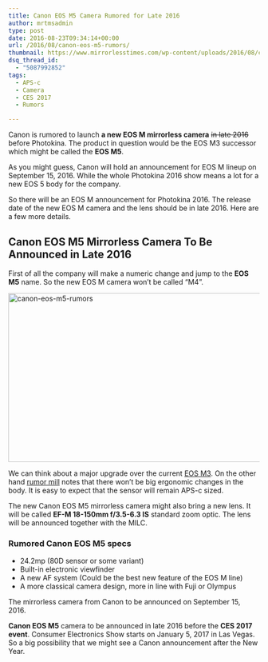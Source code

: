 ```yaml
---
title: Canon EOS M5 Camera Rumored for Late 2016
author: mrtmsadmin
type: post
date: 2016-08-23T09:34:14+00:00
url: /2016/08/canon-eos-m5-rumors/
thumbnail: https://www.mirrorlesstimes.com/wp-content/uploads/2016/08/canon-eos-m5-rumors-e1471944625711.jpg
dsq_thread_id:
  - "5087992852"
tags:
  - APS-c
  - Camera
  - CES 2017
  - Rumors

---
```

Canon is rumored to launch **a new EOS M mirrorless camera** <del>in late 2016</del> before Photokina. The product in question would be the EOS M3 successor which might be called the **EOS M5**.

As you might guess, Canon will hold an announcement for EOS M lineup on September 15, 2016. While the whole Photokina 2016 show means a lot for a new EOS 5 body for the company.

So there will be an EOS M announcement for Photokina 2016. The release date of the new EOS M camera and the lens should be in late 2016. Here are a few more details.<!--more-->

## Canon EOS M5 Mirrorless Camera To Be Announced in Late 2016

First of all the company will make a numeric change and jump to the **EOS M5** name. So the new EOS M camera won’t be called “M4”.

<img class="alignnone size-full wp-image-493" src="https://i2.wp.com/www.mirrorlesstimes.com/wp-content/uploads/2016/08/canon-eos-m5-rumors.jpg?resize=600%2C338&#038;ssl=1" alt="canon-eos-m5-rumors" width="600" height="338" data-recalc-dims="1" /> 

We can think about a major upgrade over the current <a href="http://amzn.to/2bdHyhd" target="_blank" rel="“nofollow”">EOS M3</a>. On the other hand <a href="http://www.canonrumors.com/there-will-be-a-new-eos-m-camera-coming-in-2016/" target="_blank">rumor mill</a> notes that there won’t be big ergonomic changes in the body. It is easy to expect that the sensor will remain APS-c sized.

The new Canon EOS M5 mirrorless camera might also bring a new lens. It will be called **EF-M 18-150mm f/3.5-6.3 IS** standard zoom optic. The lens will be announced together with the MILC.

### Rumored Canon EOS M5 specs

  * 24.2mp (80D sensor or some variant)
  * Built-in electronic viewfinder
  * A new AF system (Could be the best new feature of the EOS M line)
  * A more classical camera design, more in line with Fuji or Olympus

The mirrorless camera from Canon to be announced on September 15, 2016.

**Canon EOS M5** camera to be announced in late 2016 before the **CES 2017 event**. Consumer Electronics Show starts on January 5, 2017 in Las Vegas. So a big possibility that we might see a Canon announcement after the New Year.